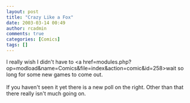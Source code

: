 ```yaml
---
layout: post
title: "Crazy Like a Fox"
date: 2003-03-14 00:49
author: rcadmin
comments: true
categories: [Comics]
tags: []
---
```

I really wish I didn't have to <a href=modules.php?op=modload&name=Comics&file=index&action=comic&id=258>wait so long</a> for some new games to come out.
<br />
<br />
If you haven't seen it yet there is a new poll on the right. Other than that there really isn't much going on.
<!--more-->
<img src="/http://dl.bitsmack.com/comics/20030314.gif" alt="" />
